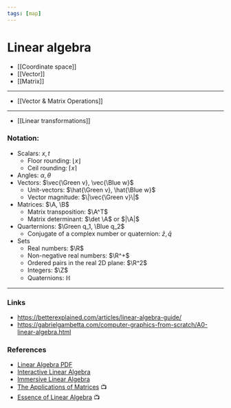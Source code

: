 ```yaml
---
tags: [map]
---
```


# Linear algebra

- [[Coordinate space]]
- [[Vector]]
- [[Matrix]]

---

<!--
- [[Spaces]]
- Eigenvectors & Eigenvalues
- Projection
- [[Linear transformations]]
- Normals & Tangents
- [[Quarternion]]
- [[Affine transformations]]
- Interpolation
---
-->

- [[Vector & Matrix Operations]]

---

- [[Linear transformations]]

### Notation:

- Scalars: $x, t$
  - Floor rounding: $\lfloor x \rfloor$
  - Ceil rounding: $\lceil x \rceil$
- Angles: $\alpha, \theta$
- Vectors: $\vec{\Green v}, \vec{\Blue w}$
  - Unit-vectors: $\hat{\Green v}, \hat{\Blue w}$
  - Vector magnitude: $\|\vec{\Green v}\|$
- Matrices: $\A, \B$
  - Matrix transposition: $\A^T$
  - Matrix determinant: $\det \A$ or $|\A|$
- Quarternions: $\Green q_1, \Blue q_2$
  - Conjugate of a complex number or quaternion: $\bar{z}, \bar{q}$
- Sets
  - Real numbers: $\R$
  - Non-negative real numbers: $\R^+$
  - Ordered pairs in the real 2D plane: $\R^2$
  - Integers: $\Z$
  - Quaternions: $ℍ$

<!--
- Множество действительных чисел: $\Reals$
- Множество комплексных чисел: $\Complex$
- Множество кватернионов: $ℍ$
- RGB-цвета
-->

<!--

### Notes

Некоторые из областей применения ЛА:

- симуляция и рендеринг жидкостей, тканей и
  волос
- процедурная анимация персонажей
- освещение в реальном времени
- машинное зрение
- распознавание жестов

-->

---

### Links

- https://betterexplained.com/articles/linear-algebra-guide/
- https://gabrielgambetta.com/computer-graphics-from-scratch/A0-linear-algebra.html

### References

- [Linear Algebra PDF](http://joshua.smcvt.edu/linearalgebra/book.pdf)
- [Interactive Linear Algebra](https://textbooks.math.gatech.edu/ila/)
- [Immersive Linear Algebra](http://immersivemath.com/ila/index.html)
- [The Applications of Matrices](https://www.youtube.com/watch?v=rowWM-MijXU) 📺
- [Essence of Linear Algebra](https://www.youtube.com/playlist?list=PLZHQObOWTQDPD3MizzM2xVFitgF8hE_ab) 📺
